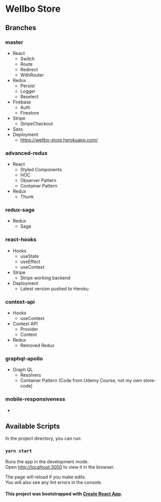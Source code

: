 # Wellbo Store

## Branches

### master

* React
  * Switch
  * Route
  * Redirect
  * WithRouter
* Redux
  * Persist
  * Logger
  * Reselect
* Firebase
  * Auth
  * Firestore
* Stripe
  * StripeCheckout
* Sass
* Deployment
  * https://wellbo-store.herokuapp.com/ 
  
### advanced-redux

* React
  * Styled Components
  * HOC
  * Observer Pattern
  * Container Pattern
* Redux
  * Thunk

### redux-saga

* Redux
  * Saga

### react-hooks

* Hooks
  * useState
  * useEffect
  * useContext
* Stripe
  * Stripe working backend
* Deployment
  * Latest version pushed to Heroku

### context-api

* Hooks
  * useContext
* Context API
  * Provider
  * Context
* Redux
  * Removed Redux
  
### graphql-apollo

* Graph QL
  * Resolvers
  * Container Pattern
  (Code from Udemy Course, not my own store-code)
  
### mobile-responsiveness

*

## Available Scripts

In the project directory, you can run:

### `yarn start`

Runs the app in the development mode.<br />
Open [http://localhost:3000](http://localhost:3000) to view it in the browser.

The page will reload if you make edits.<br />
You will also see any lint errors in the console.

#### This project was bootstrapped with [Create React App](https://github.com/facebook/create-react-app).
